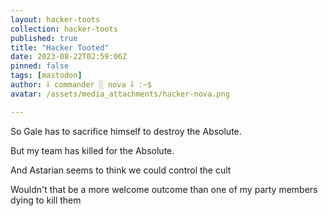 ```yaml
---
layout: hacker-toots
collection: hacker-toots
published: true
title: "Hacker Tooted"
date: 2023-08-22T02:59:06Z
pinned: false
tags: [mastodon]
author: ⸸ commander ░ nova ⸸ :~$
avatar: /assets/media_attachments/hacker-nova.png

---
```


<p>So Gale has to sacrifice himself to destroy the Absolute.</p><p>But my team has killed for the Absolute.</p><p>And Astarian seems to think we could control the cult</p><p>Wouldn&#39;t that be a more welcome outcome than one of my party members dying to kill them</p>


